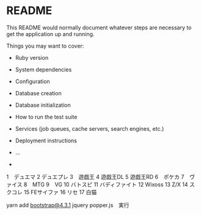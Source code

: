 # README

This README would normally document whatever steps are necessary to get the
application up and running.

Things you may want to cover:

* Ruby version

* System dependencies

* Configuration

* Database creation

* Database initialization

* How to run the test suite

* Services (job queues, cache servers, search engines, etc.)

* Deployment instructions

* ...
* 

1　デュエマ
2  デュエプレ
3　遊戯王
4  遊戯王DL
5  遊戯王RD
6　ポケカ
7　ヴァイス
8　MTG
9　VG
10 バトスピ
11 バディファイト
12 Wixoss
13 Z/X
14 スクコレ
15 FEサイファ
16 リセ
17 白猫

 yarn add bootstrap@4.3.1 jquery popper.js　実行